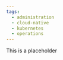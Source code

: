 ```yaml
---
tags:
  - administration 
  - cloud-native
  - kubernetes
  - operations
---
```


This is a placeholder

